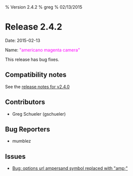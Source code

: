 % Version 2.4.2
% greg
% 02/13/2015

Release 2.4.2
=============

Date: 2015-02-13

Name: <span style="color: magenta"><span class="glyphicon glyphicon-camera"></span> "americano magenta camera"</span>

This release has bug fixes.

## Compatibility notes

See the [release notes for v2.4.0](http://rundeck.org/2.4.0/history/version-2.4.0.html)

## Contributors

* Greg Schueler (gschueler)

## Bug Reporters

* mumblez

## Issues

* [Bug: options url ampersand symbol replaced with "amp;"](https://github.com/rundeck/rundeck/issues/1101)
